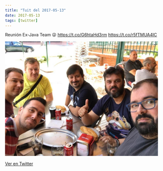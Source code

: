 ```yaml
---
title: "Tuit del 2017-05-13"
date: 2017-05-13
tags: [twitter]
---
```


Reunión Ex-Java Team 😜 https://t.co/G6htaHd3rm https://t.co/r5fTMUA4IC

![Imagen](/assets/images/863323246351069185-C_sj6ncW0AAMpIR.jpg)

[Ver en Twitter](https://twitter.com/i/web/status/863323246351069185)
